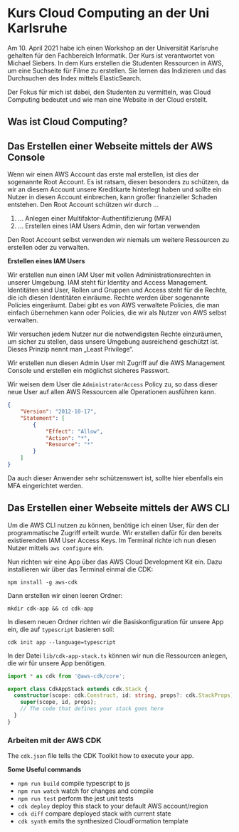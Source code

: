 # Kurs Cloud Computing an der Uni Karlsruhe

Am 10. April 2021 habe ich einen Workshop an der Universität Karlsruhe gehalten für den Fachbereich Informatik. Der Kurs ist verantwortet von Michael Siebers. In dem Kurs erstellen die Studenten Ressourcen in AWS, um eine Suchseite für Filme zu erstellen. Sie lernen das Indizieren und das Durchsuchen des Index mittels ElasticSearch.

Der Fokus für mich ist dabei, den Studenten zu vermitteln, was Cloud Computing bedeutet und wie man eine Website in der Cloud erstellt.

## Was ist Cloud Computing?



## Das Erstellen einer Webseite mittels der AWS Console

Wenn wir einen AWS Account das erste mal erstellen, ist dies der sogenannte Root Account. Es ist ratsam, diesen besonders zu schützen, da wir an diesem Account unsere Kreditkarte hinterlegt haben und sollte ein Nutzer in diesen Account einbrechen, kann großer finanzieller Schaden entstehen. Den Root Account schützen wir durch ...

1. ... Anlegen einer Multifaktor-Authentifizierung (MFA)
2. ... Erstellen eines IAM Users Admin, den wir fortan verwenden

Den Root Account selbst verwenden wir niemals um weitere Ressourcen zu erstellen oder zu verwalten.

**Erstellen eines IAM Users**

Wir erstellen nun einen IAM User mit vollen Administrationsrechten in unserer Umgebung. IAM steht für Identity and Access Management. Identitäten sind User, Rollen und Gruppen und Access steht für die Rechte, die ich diesen Identitäten einräume. Rechte werden über sogenannte Policies eingeräumt. Dabei gibt es von AWS verwaltete Policies, die man einfach übernehmen kann oder Policies, die wir als Nutzer von AWS selbst verwalten.

Wir versuchen jedem Nutzer nur die notwendigsten Rechte einzuräumen, um sicher zu stellen, dass unsere Umgebung ausreichend geschützt ist. Dieses Prinzip nennt man „Least Privilege“.

Wir erstellen nun diesen Admin User mit Zugriff auf die AWS Management Console und erstellen ein möglichst sicheres Passwort.

Wir weisen dem User die `AdministratorAccess` Policy zu, so dass dieser neue User auf allen AWS Ressourcen alle Operationen ausführen kann.

```json
{
    "Version": "2012-10-17",
    "Statement": [
        {
            "Effect": "Allow",
            "Action": "*",
            "Resource": "*"
        }
    ]
}
```

Da auch dieser Anwender sehr schützenswert ist, sollte hier ebenfalls ein MFA eingerichtet werden.




## Das Erstellen einer Webseite mittels der AWS CLI

Um die AWS CLI nutzen zu können, benötige ich einen User, für den der programmatische Zugriff erteilt wurde. Wir erstellen dafür für den bereits existierenden IAM User Access Keys. Im Terminal richte ich nun diesen Nutzer mittels `aws configure` ein.

Nun richten wir eine App über das AWS Cloud Development Kit ein. Dazu installieren wir über das Terminal einmal die CDK:

    npm install -g aws-cdk

Dann erstellen wir einen leeren Ordner:

    mkdir cdk-app && cd cdk-app

In diesem neuen Ordner richten wir die Basiskonfiguration für unsere App ein, die auf `typescript` basieren soll:

    cdk init app --language=typescript

In der Datei `lib/cdk-app-stack.ts` können wir nun die Ressourcen anlegen, die wir für unsere App benötigen.

```typescript
import * as cdk from '@aws-cdk/core';

export class CdkAppStack extends cdk.Stack {
  constructor(scope: cdk.Construct, id: string, props?: cdk.StackProps) {
    super(scope, id, props);
    // The code that defines your stack goes here
  }
}
```

### Arbeiten mit der AWS CDK

The `cdk.json` file tells the CDK Toolkit how to execute your app.

**Some Useful commands**

 * `npm run build`   compile typescript to js
 * `npm run watch`   watch for changes and compile
 * `npm run test`    perform the jest unit tests
 * `cdk deploy`      deploy this stack to your default AWS account/region
 * `cdk diff`        compare deployed stack with current state
 * `cdk synth`       emits the synthesized CloudFormation template
